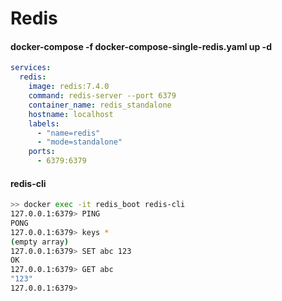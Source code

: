 # Redis

#### docker-compose -f docker-compose-single-redis.yaml up -d



```yaml
services:
  redis:
    image: redis:7.4.0
    command: redis-server --port 6379
    container_name: redis_standalone
    hostname: localhost
    labels:
      - "name=redis"
      - "mode=standalone"
    ports:
      - 6379:6379
```

#### redis-cli

```bash
>> docker exec -it redis_boot redis-cli
127.0.0.1:6379> PING
PONG
127.0.0.1:6379> keys *
(empty array)
127.0.0.1:6379> SET abc 123
OK
127.0.0.1:6379> GET abc
"123"
127.0.0.1:6379>
```